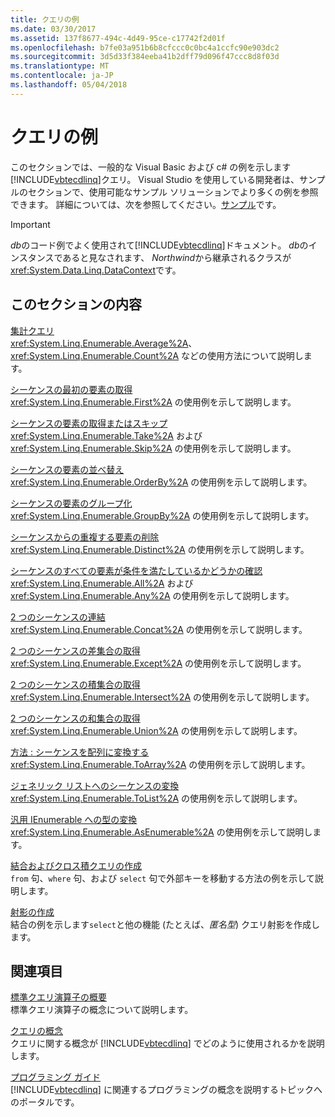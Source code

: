 ```yaml
---
title: クエリの例
ms.date: 03/30/2017
ms.assetid: 137f8677-494c-4d49-95ce-c17742f2d01f
ms.openlocfilehash: b7fe03a951b6b8cfccc0c0bc4a1ccfc90e903dc2
ms.sourcegitcommit: 3d5d33f384eeba41b2dff79d096f47ccc8d8f03d
ms.translationtype: MT
ms.contentlocale: ja-JP
ms.lasthandoff: 05/04/2018
---
```

# <a name="query-examples"></a>クエリの例
このセクションでは、一般的な Visual Basic および c# の例を示します[!INCLUDE[vbtecdlinq](../../../../../../includes/vbtecdlinq-md.md)]クエリ。 Visual Studio を使用している開発者は、サンプルのセクションで、使用可能なサンプル ソリューションでより多くの例を参照できます。 詳細については、次を参照してください。[サンプル](../../../../../../docs/framework/data/adonet/sql/linq/samples.md)です。  
  
> [!IMPORTANT]
>  *db*のコード例でよく使用されて[!INCLUDE[vbtecdlinq](../../../../../../includes/vbtecdlinq-md.md)]ドキュメント。 *db*のインスタンスであると見なされます、 *Northwind*から継承されるクラスが<xref:System.Data.Linq.DataContext>です。  
  
## <a name="in-this-section"></a>このセクションの内容  
 [集計クエリ](../../../../../../docs/framework/data/adonet/sql/linq/aggregate-queries.md)  
 <xref:System.Linq.Enumerable.Average%2A>、<xref:System.Linq.Enumerable.Count%2A> などの使用方法について説明します。  
  
 [シーケンスの最初の要素の取得](../../../../../../docs/framework/data/adonet/sql/linq/return-the-first-element-in-a-sequence.md)  
 <xref:System.Linq.Enumerable.First%2A> の使用例を示して説明します。  
  
 [シーケンスの要素の取得またはスキップ](../../../../../../docs/framework/data/adonet/sql/linq/return-or-skip-elements-in-a-sequence.md)  
 <xref:System.Linq.Enumerable.Take%2A> および <xref:System.Linq.Enumerable.Skip%2A> の使用例を示して説明します。  
  
 [シーケンスの要素の並べ替え](../../../../../../docs/framework/data/adonet/sql/linq/sort-elements-in-a-sequence.md)  
 <xref:System.Linq.Enumerable.OrderBy%2A> の使用例を示して説明します。  
  
 [シーケンスの要素のグループ化](../../../../../../docs/framework/data/adonet/sql/linq/group-elements-in-a-sequence.md)  
 <xref:System.Linq.Enumerable.GroupBy%2A> の使用例を示して説明します。  
  
 [シーケンスからの重複する要素の削除](../../../../../../docs/framework/data/adonet/sql/linq/eliminate-duplicate-elements-from-a-sequence.md)  
 <xref:System.Linq.Enumerable.Distinct%2A> の使用例を示して説明します。  
  
 [シーケンスのすべての要素が条件を満たしているかどうかの確認](../../../../../../docs/framework/data/adonet/sql/linq/determine-if-any-or-all-elements-in-a-sequence-satisfy-a-condition.md)  
 <xref:System.Linq.Enumerable.All%2A> および <xref:System.Linq.Enumerable.Any%2A> の使用例を示して説明します。  
  
 [2 つのシーケンスの連結](../../../../../../docs/framework/data/adonet/sql/linq/concatenate-two-sequences.md)  
 <xref:System.Linq.Enumerable.Concat%2A> の使用例を示して説明します。  
  
 [2 つのシーケンスの差集合の取得](../../../../../../docs/framework/data/adonet/sql/linq/return-the-set-difference-between-two-sequences.md)  
 <xref:System.Linq.Enumerable.Except%2A> の使用例を示して説明します。  
  
 [2 つのシーケンスの積集合の取得](../../../../../../docs/framework/data/adonet/sql/linq/return-the-set-intersection-of-two-sequences.md)  
 <xref:System.Linq.Enumerable.Intersect%2A> の使用例を示して説明します。  
  
 [2 つのシーケンスの和集合の取得](../../../../../../docs/framework/data/adonet/sql/linq/return-the-set-union-of-two-sequences.md)  
 <xref:System.Linq.Enumerable.Union%2A> の使用例を示して説明します。  
  
 [方法 : シーケンスを配列に変換する](../../../../../../docs/framework/data/adonet/sql/linq/convert-a-sequence-to-an-array.md)  
 <xref:System.Linq.Enumerable.ToArray%2A> の使用例を示して説明します。  
  
 [ジェネリック リストへのシーケンスの変換](../../../../../../docs/framework/data/adonet/sql/linq/convert-a-sequence-to-a-generic-list.md)  
 <xref:System.Linq.Enumerable.ToList%2A> の使用例を示して説明します。  
  
 [汎用 IEnumerable への型の変換](../../../../../../docs/framework/data/adonet/sql/linq/convert-a-type-to-a-generic-ienumerable.md)  
 <xref:System.Linq.Enumerable.AsEnumerable%2A> の使用例を示して説明します。  
  
 [結合およびクロス積クエリの作成](../../../../../../docs/framework/data/adonet/sql/linq/formulate-joins-and-cross-product-queries.md)  
 `from` 句、`where` 句、および `select` 句で外部キーを移動する方法の例を示して説明します。  
  
 [射影の作成](../../../../../../docs/framework/data/adonet/sql/linq/formulate-projections.md)  
 結合の例を示します`select`と他の機能 (たとえば、*匿名型*) クエリ射影を作成します。  
  
## <a name="related-sections"></a>関連項目  
 [標準クエリ演算子の概要](http://msdn.microsoft.com/library/24cda21e-8af8-4632-b519-c404a839b9b2)  
 標準クエリ演算子の概念について説明します。  
  
 [クエリの概念](../../../../../../docs/framework/data/adonet/sql/linq/query-concepts.md)  
 クエリに関する概念が [!INCLUDE[vbtecdlinq](../../../../../../includes/vbtecdlinq-md.md)] でどのように使用されるかを説明します。  
  
 [プログラミング ガイド](../../../../../../docs/framework/data/adonet/sql/linq/programming-guide.md)  
 [!INCLUDE[vbtecdlinq](../../../../../../includes/vbtecdlinq-md.md)] に関連するプログラミングの概念を説明するトピックへのポータルです。
